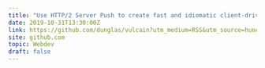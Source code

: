 ```yaml
---
title: "Use HTTP/2 Server Push to create fast and idiomatic client-driven REST APIs"
date: 2019-10-31T13:30:00Z
link: https://github.com/dunglas/vulcain?utm_medium=RSS&utm_source=hune
site: github.com
topic: Webdev
draft: false
---
```

